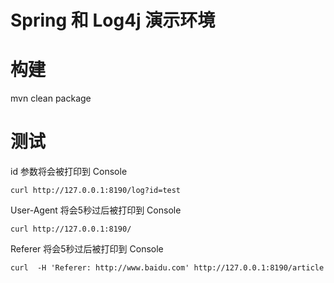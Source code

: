 # Spring 和 Log4j 演示环境

# 构建
mvn clean package

# 测试

id 参数将会被打印到 Console  
```
curl http://127.0.0.1:8190/log?id=test
```


User-Agent 将会5秒过后被打印到 Console  
```
curl http://127.0.0.1:8190/
```


Referer 将会5秒过后被打印到 Console  
```
curl  -H 'Referer: http://www.baidu.com' http://127.0.0.1:8190/article
```

